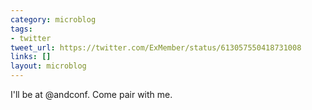 ```yaml
---
category: microblog
tags:
- twitter
tweet_url: https://twitter.com/ExMember/status/613057550418731008
links: []
layout: microblog
---
```

I'll be at @andconf. Come pair with me.
